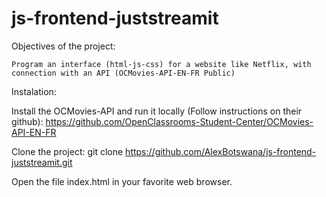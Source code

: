 # js-frontend-juststreamit
Objectives of the project:

    Program an interface (html-js-css) for a website like Netflix, with connection with an API (OCMovies-API-EN-FR Public)

Instalation:
  
  Install the OCMovies-API and run it locally (Follow instructions on their github):
  https://github.com/OpenClassrooms-Student-Center/OCMovies-API-EN-FR

  Clone the project:
    git clone https://github.com/AlexBotswana/js-frontend-juststreamit.git

Open the file index.html in your favorite web browser.
